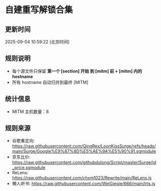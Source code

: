 # 自建重写解锁合集

## 更新时间
2025-09-04 10:59:22 (北京时间)

## 规则说明
- 每个源文件只保留 **第一个 [section] 开始 到 [mitm] 前 + [mitm] 内的 hostname** 
- 所有 hostname 自动归并到最终 [MITM]

## 统计信息
- MITM 主机数量：8

## 规则来源
- 谷歌重定向: https://raw.githubusercontent.com/QingRex/LoonKissSurge/refs/heads/main/Surge/Google%E9%87%8D%E5%AE%9A%E5%90%91.sgmodule
- 京东比价: https://raw.githubusercontent.com/githubdulong/Script/master/Surge/jd_price.sgmodule
- ReLens: https://raw.githubusercontent.com/chxm1023/Rewrite/main/ReLens.js
- 懒人听书: https://raw.githubusercontent.com/WeiGiegie/666/main/lrts.js
